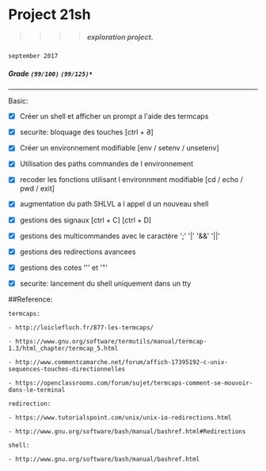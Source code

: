 # Project 21sh
>>>> ##### exploration project.
`september 2017`
##### Grade ``(99/100)`` ``(99/125)*``
--------  -----------------------

Basic:
- [X] Créer un shell et afficher un prompt a l'aide des termcaps
- [X] securite: bloquage des touches [ctrl + ∂]
- [X] Créer un environnement modifiable [env / setenv / unsetenv]
- [X] Utilisation des paths commandes de l environnement
- [X] recoder les fonctions utilisant l environnment modifiable [cd / echo / pwd / exit]
- [X] augmentation du path SHLVL a l appel d un nouveau shell
- [X] gestions des signaux [ctrl + C] [ctrl + D]
- [X] gestions des multicommandes avec le caractère ';' '|' '&&' '||'
- [X] gestions des redirections avancees
- [X] gestions des cotes ''' et '"'
- [X] securite: lancement du shell uniquement dans un tty


##Reference:
```
termcaps:

- http://loiclefloch.fr/877-les-termcaps/

- https://www.gnu.org/software/termutils/manual/termcap-1.3/html_chapter/termcap_5.html

- http://www.commentcamarche.net/forum/affich-17395192-c-unix-sequences-touches-directionnelles

- https://openclassrooms.com/forum/sujet/termcaps-comment-se-mouvoir-dans-le-terminal

redirection:

- https://www.tutorialspoint.com/unix/unix-io-redirections.html

- http://www.gnu.org/software/bash/manual/bashref.html#Redirections

shell:

- http://www.gnu.org/software/bash/manual/bashref.html
```